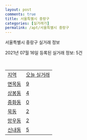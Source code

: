```yaml
---
layout: post
comments: true
title: 서울특별시 중랑구
categories: [실거래가]
permalink: /apt/서울특별시 중랑구
---
```


서울특별시 중랑구 실거래 정보

2021년 07월 16일 등록된 실거래 정보: 5건

<script type="text/javascript">
  google.charts.load('current', {'packages':['corechart']});
  google.charts.setOnLoadCallback(drawChart);

  function drawChart() {
    var data = google.visualization.arrayToDataTable([['거래일', '매매', '전월세', '전매'], ['20-07', 137, 205, 0], ['20-08', 167, 466, 0], ['20-09', 110, 354, 0], ['20-10', 169, 314, 0], ['20-11', 174, 377, 0], ['20-12', 215, 300, 0], ['21-01', 178, 337, 0], ['21-02', 163, 279, 0], ['21-03', 172, 326, 0], ['21-04', 115, 246, 0], ['21-05', 167, 284, 0], ['21-06', 144, 294, 1], ['21-07', 8, 67, 0]]);

    var options = {
      title: '최근 1년간 유형별 거래량 추이',
      legend: { position: 'bottom' }
    };

    var chart = new google.visualization.LineChart(document.getElementById('columnchart_material'));
    chart.draw(data, (options));
  }
</script>

<div id="columnchart_material" style="width: 95%; margin-left: -35px"></div>
<br>
<table class="sortable">
  <tr>
    <td><a href="#">지역</a></td>
    <td><a href="#">오늘 실거래</a></td>
  </tr>

  
  <tr class="item">
    <td><a href="서울특별시 중랑구 면목동">면목동</a></td>
    <td><a href="서울특별시 중랑구 면목동">9</a></td>
  </tr>
    

  <tr class="item">
    <td><a href="서울특별시 중랑구 상봉동">상봉동</a></td>
    <td><a href="서울특별시 중랑구 상봉동">4</a></td>
  </tr>
    

  <tr class="item">
    <td><a href="서울특별시 중랑구 중화동">중화동</a></td>
    <td><a href="서울특별시 중랑구 중화동">0</a></td>
  </tr>
    

  <tr class="item">
    <td><a href="서울특별시 중랑구 묵동">묵동</a></td>
    <td><a href="서울특별시 중랑구 묵동">2</a></td>
  </tr>
    

  <tr class="item">
    <td><a href="서울특별시 중랑구 망우동">망우동</a></td>
    <td><a href="서울특별시 중랑구 망우동">2</a></td>
  </tr>
    

  <tr class="item">
    <td><a href="서울특별시 중랑구 신내동">신내동</a></td>
    <td><a href="서울특별시 중랑구 신내동">5</a></td>
  </tr>
    


</table>


    